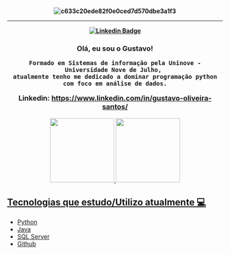
<!--
**Guutooh/Guutooh** is a ✨ _special_ ✨ repository because its `README.md` (this file) appears on your GitHub profile.

Here are some ideas to get you started:

- 🔭 I’m currently working on ...
- 🌱 I’m currently learning ...
- 👯 I’m looking to collaborate on ...
- 🤔 I’m looking for help with ...
- 💬 Ask me about ...
- 📫 How to reach me: ...
- 😄 Pronouns: ...
- ⚡ Fun fact: ...

## Tecnologias que estou estudando atualmente 💻
 
- Python<img align="center" alt="Gutoh-Python" height="30" width="40" src="https://raw.githubusercontent.com/devicons/devicon/master/icons/python/python-original.svg">
- AWS Solution Architect <img align="center" alt="Gutoh-Aws" src="https://img.shields.io/badge/Amazon_AWS-232F3E?style=for-the-badge&logo=amazon-aws&logoColor=white">
- SQL Server <img align="center" alt="Gutoh-Python" height="30" width="40" src="https://cdn.jsdelivr.net/gh/devicons/devicon/icons/microsoftsqlserver/microsoftsqlserver-plain-wordmark.svg">
- MySQL <img align="center" alt="Gutoh-MySQL" height="30" width="40" src="https://icongr.am/devicon/mysql-original-wordmark.svg?size=148&color=currentColor" />
- Pandas
- NumPy

-->

<h4 align="center">
 
![c633c20ede82f0e0ced7d570dbe3a1f3](https://user-images.githubusercontent.com/70382532/138322189-2db8df52-9dcb-40a0-88a8-c365466bd33d.gif)

<hr>

[![Linkedin Badge](https://img.shields.io/badge/-Linkedin-blue?style=for-the-badge&logo=Linkedin&logoColor=white&link=https://github.com/Guutooh)](https://www.linkedin.com/in/gustavo-oliveira-santos/)
  
<h3 align="center">  

Olá, eu sou o Gustavo!
<br>

  
  ```
Formado em Sistemas de informação pela Uninove - Universidade Nove de Julho, 
atualmente tenho me dedicado a dominar programação python com foco em análise de dados.
```
 Linkedin:  https://www.linkedin.com/in/gustavo-oliveira-santos/
</h3>

<div align="center">
  <a href="https://github.com/Guutooh">
  <img height="150em" src="https://github-readme-stats.vercel.app/api?username=Guutooh&show_icons=true&theme=dark&include_all_commits=true&count_private=true"/>
   <img height="150em" src="https://github-readme-stats.vercel.app/api/top-langs/?username=Guutooh&layout=compact&langs_count=7&theme=github_dark"/> 
</div>
    
    
## Tecnologias que estudo/Utilizo  atualmente 💻
 
- Python
- Java 
- SQL Server 
- Github

    
